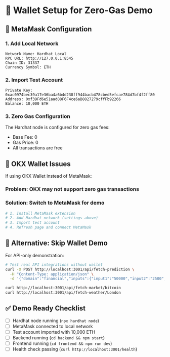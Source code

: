 # 🔧 Wallet Setup for Zero-Gas Demo

## 🎯 **MetaMask Configuration**

### **1. Add Local Network**
```
Network Name: Hardhat Local
RPC URL: http://127.0.0.1:8545
Chain ID: 31337
Currency Symbol: ETH
```

### **2. Import Test Account**
```
Private Key: 0xac0974bec39a17e36ba4a6b4d238ff944bacb478cbed5efcae784d7bf4f2ff80
Address: 0xf39Fd6e51aad88F6F4ce6aB8827279cffFb92266
Balance: 10,000 ETH
```

### **3. Zero Gas Configuration**
The Hardhat node is configured for zero gas fees:
- Base Fee: 0
- Gas Price: 0
- All transactions are free

## 🚨 **OKX Wallet Issues**

If using OKX Wallet instead of MetaMask:

### **Problem**: OKX may not support zero gas transactions
### **Solution**: Switch to MetaMask for demo

```bash
# 1. Install MetaMask extension
# 2. Add Hardhat network (settings above)
# 3. Import test account
# 4. Refresh page and connect MetaMask
```

## 🔧 **Alternative: Skip Wallet Demo**

For API-only demonstration:

```bash
# Test real API integrations without wallet
curl -X POST http://localhost:3001/api/fetch-prediction \
  -H "Content-Type: application/json" \
  -d '{"domain":"financial","inputs":{"input1":"50000","input2":"2500","input3":"7.5"}}'

curl http://localhost:3001/api/fetch-market/bitcoin
curl http://localhost:3001/api/fetch-weather/London
```

## ✅ **Demo Ready Checklist**
- [ ] Hardhat node running (`npx hardhat node`)
- [ ] MetaMask connected to local network
- [ ] Test account imported with 10,000 ETH
- [ ] Backend running (`cd backend && npm start`)
- [ ] Frontend running (`cd frontend && npm run dev`)
- [ ] Health check passing (`curl http://localhost:3001/health`)